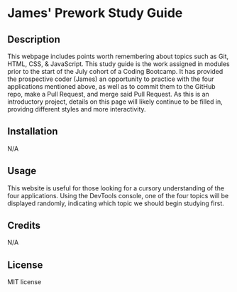 # James' Prework Study Guide

## Description

This webpage includes points worth remembering about topics such as Git, HTML, CSS, & JavaScript. This study guide is the work assigned in modules prior to the start of the July cohort of a Coding Bootcamp.
It has provided the prospective coder (James) an opportunity to practice with the four applications mentioned above, as well as to commit them to the GitHub repo, make a Pull Request, and merge said Pull Request.
As this is an introductory project, details on this page will likely continue to be filled in, providng different styles and more interactivity.

## Installation

N/A

## Usage

This website is useful for those looking for a cursory understanding of the four applications. Using the DevTools console, one of the four topics will be displayed randomly, indicating which topic we should begin studying first.

## Credits

N/A

## License

MIT license